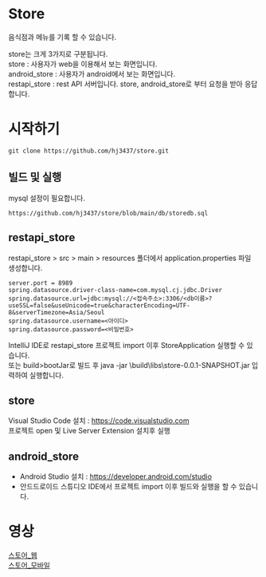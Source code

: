 # Store
음식점과 메뉴를 기록 할 수 있습니다.

store는 크게 3가지로 구분됩니다.  
store : 사용자가 web을 이용해서 보는 화면입니다.  
android_store : 사용자가 android에서 보는 화면입니다.  
restapi_store : rest API 서버입니다. store, android_store로 부터 요청을 받아 응답 합니다.  

# 시작하기
```
git clone https://github.com/hj3437/store.git
```

## 빌드 및 실행
mysql 설정이 필요합니다.  
```
https://github.com/hj3437/store/blob/main/db/storedb.sql
```

## restapi_store
restapi_store > src > main > resources 폴더에서 application.properties 파일 생성합니다.  
```
server.port = 8989
spring.datasource.driver-class-name=com.mysql.cj.jdbc.Driver
spring.datasource.url=jdbc:mysql://<접속주소>:3306/<db이름>?useSSL=false&useUnicode=true&characterEncoding=UTF-8&serverTimezone=Asia/Seoul
spring.datasource.username=<아이디>
spring.datasource.password=<비밀번호>
```

IntelliJ IDE로 restapi_store 프로젝트 import 이후 StoreApplication 실행할 수 있습니다.  
또는 build>bootJar로 빌드 후 java -jar \build\libs\store-0.0.1-SNAPSHOT.jar 입력하여 실행합니다.  

## store
Visual Studio Code 설치 : https://code.visualstudio.com  
프로젝트 open 및 Live Server Extension 설치후 실행

## android_store

- Android Studio 설치 : https://developer.android.com/studio  
- 안드드로이드 스튜디오 IDE에서 프로젝트 import 이후 빌드와 실행을 할 수 있습니다. 

# 영상
[스토어_웹](https://youtu.be/Ih112A__cng)  
[스토어_모바일](https://youtu.be/2OjkLKymoE4)  
